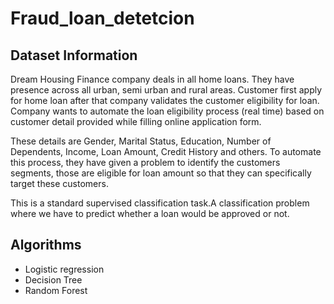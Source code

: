 # Fraud_loan_detetcion

## Dataset Information
Dream Housing Finance company deals in all home loans. They have presence across all urban, semi urban and rural areas. Customer first apply for home loan after that company validates 
the customer eligibility for loan. Company wants to automate the loan eligibility process (real time) based on customer detail provided while filling online application form.

These details are Gender, Marital Status, Education, Number of Dependents, Income, Loan Amount, Credit History and others. To automate this process, they have given a 
problem to identify the customers segments, those are eligible for loan amount so that they can specifically target these customers.

This is a standard supervised classification task.A classification problem where we have to predict whether a loan would be approved or not. 


## Algorithms
  * Logistic regression
  * Decision Tree
  * Random Forest 
